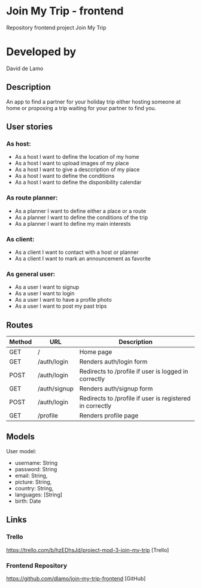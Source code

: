 # Join My Trip - frontend
Repository frontend project Join My Trip

# Developed by
David de Lamo

## Description
An app to find a partner for your holiday trip either hosting someone at home or proposing a trip waiting for your partner to find you.

## User stories
### As host:
- As a host I want to define the location of my home
- As a host I want to upload images of my place
- As a host I want to give a desccription of my place
- As a host I want to define the conditions
- As a host I want to define the disponibility calendar
### As route planner:
- As a planner I want to define either a place or a route
- As a planner I want to define the conditions of the trip
- As a planner I want to define my main interests
### As client:
- As a client I want to contact with a host or planner
- As a client I want to mark an announcement as favorite
### As general user:
- As a user I want to signup
- As a user I want to login
- As a user I want to have a profile photo
- As a user I want to post my past trips

## Routes
|Method|URL|Description|
|---|---|---|
GET | / | Home page
GET | /auth/login | Renders auth/login form
POST | /auth/login | Redirects to /profile if user is logged in correctly
GET | /auth/signup | Renders auth/signup form
POST | /auth/login | Redirects to /profile if user is registered in correctly
GET | /profile | Renders profile page

## Models
User model:
- username: String
- password: String
- email: String,
- picture: String,
- country: String,
- languages: [String]
- birth: Date

## Links
### Trello
https://trello.com/b/hzEDhsJd/project-mod-3-join-my-trip
[Trello]
### Frontend Repository
https://github.com/dlamo/join-my-trip-frontend
[GitHub]
